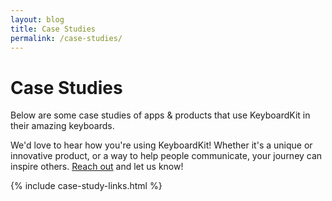 ```yaml
---
layout: blog
title: Case Studies
permalink: /case-studies/
---
```


<h1>Case Studies</h1>

<p>
Below are some case studies of apps & products that use KeyboardKit in their amazing keyboards.
</p>
<p>
We'd love to hear how you're using KeyboardKit! Whether it's a unique or innovative product, or a way to help people communicate, your journey can inspire others. <a href="{{site.email_url}}">Reach out</a> and let us know!
</p>

{% include case-study-links.html %}
